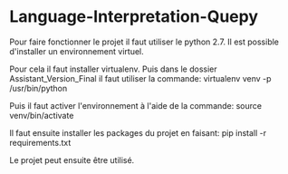 # Language-Interpretation-Quepy
Pour faire fonctionner le projet il faut utiliser le python 2.7.
Il est possible d'installer un environnement virtuel.

Pour cela il faut installer virtualenv.
Puis dans le dossier Assistant_Version_Final il faut utiliser la commande:
virtualenv venv -p /usr/bin/python

Puis il faut activer l'environnement à l'aide de la commande:
source venv/bin/activate

Il faut ensuite installer les packages du projet en faisant:
pip install -r requirements.txt

Le projet peut ensuite être utilisé.

